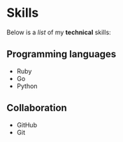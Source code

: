 # Skills

Below is a *list* of my **technical** skills:

## Programming languages
- Ruby
- Go
- Python

## Collaboration
- GitHub
- Git
